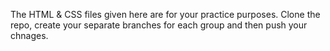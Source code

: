 The HTML & CSS files given here are for your practice purposes. Clone the repo, create your separate branches for each group and then push your chnages.

